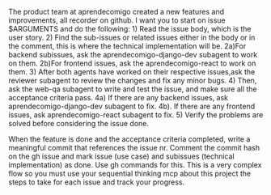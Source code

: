 The product team at aprendecomigo created a new features and improvements, all recorder on github. I want you to start on issue $ARGUMENTS and do the following: 1) Read the issue body, which is the user story. 2) Find the sub-issues or related issues either in the body or in the comment, this is where the technical implementation will be. 2a)For backend subissues, ask the aprendecomigo-django-dev subagent to work on them. 2b)For frontend issues, ask the aprendecomigo-react to work on them. 3) After both agents have worked on their respective issues,ask the reviewer subagent to review the changes and fix any minor bugs. 4) Then, ask the web-qa subagent to write and test the issue, and make sure all the acceptance criteria pass. 4a) If there are any backend issues, ask aprendecomigo-django-dev subagent to fix. 4b). If there are any frontend issues, ask aprendecomigo-react subagent to fix. 5) Verify the problems are solved before considering the issue done.

When the feature is done and  the acceptance criteria completed, write a meaningful commit that references the issue nr. Comment the commit hash on the gh issue and mark issue (use case) and subissues (technical implementation) as done. Use gh commands for this. This is a very complex flow so you must use your sequential thinking mcp about this project the steps to take for each issue and track your progress.